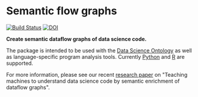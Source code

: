 # Semantic flow graphs

[![Build Status](https://travis-ci.org/IBM/semanticflowgraph.svg?branch=master)](https://travis-ci.org/IBM/semanticflowgraph) [![DOI](https://zenodo.org/badge/DOI/10.5281/zenodo.1401686.svg)](https://doi.org/10.5281/zenodo.1401686)

**Create semantic dataflow graphs of data science code.**

The package is intended to be used with the [Data Science Ontology](https://github.com/ibm/datascienceontology) as well as language-specific program analysis tools. Currently [Python](https://github.com/ibm/pyflowgraph) and [R](https://github.com/ibm/rflowgraph) are supported.

For more information, please see our recent [research paper](https://www.epatters.org/papers/#2018-semantic-enrichment) on "Teaching machines to understand data science code by semantic enrichment of dataflow graphs".
